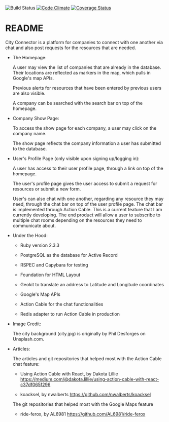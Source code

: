 ![Build Status](https://codeship.com/projects/1d9d24e0-2bd2-0136-29b8-0a7f7ac78d5b/status?branch=master)
[![Code Climate](https://codeclimate.com/github/Irtaj/city_connector/badges/gpa.svg)](https://codeclimate.com/github/Irtaj/city_connector)
[![Coverage Status](https://coveralls.io/repos/github/Irtaj/city_connector/badge.svg?branch=master)](https://coveralls.io/github/Irtaj/city_connector?branch=master)

# README

City Connector is a platform for companies to connect with one another via chat and also post requests for the resources that are needed.

* The Homepage:

  A user may view the list of companies that are already in the database. Their locations are reflected as markers in the map, which pulls in Google's map APIs.

  Previous alerts for resources that have been entered by previous users are also visible.

  A company can be searched with the search bar on top of the homepage.

* Company Show Page:

  To access the show page for each company, a user may click on the company name.

  The show page reflects the company information a user has submitted to the database.

* User's Profile Page (only visible upon signing up/logging in):

  A user has access to their user profile page, through a link on top of the homepage.

  The user's profile page gives the user access to submit a request for resources or submit a new form.

  User's can also chat with one another, regarding any resource they may need, through the chat bar on top of the user profile page. The chat bar is implemented through Action Cable. This is a current feature that I am currently developing. The end product will allow a user to subscribe to multiple chat rooms depending on the resources they need to communicate about.

* Under the Hood:

  - Ruby version 2.3.3
  - PostgreSQL as the database for Active Record
  - RSPEC and Capybara for testing

  - Foundation for HTML Layout

  - Geokit to translate an address to Latitude and Longitude coordinates
  - Google's Map APIs

  - Action Cable for the chat functionalities
  - Redis adapter to run Action Cable in production

* Image Credit:

  The city background (city.jpg) is originally by Phil Desforges on Unsplash.com.

* Articles:

  The articles and git repositories that helped most with the Action Cable chat feature:

    - Using Action Cable with React, by Dakota Lillie https://medium.com/@dakota.lillie/using-action-cable-with-react-c37df065f296

    - koacksel, by nwalberts
    https://github.com/nwalberts/koacksel

  The git repositories that helped most with the Google Maps feature

    - ride-ferox, by AL6981
    https://github.com/AL6981/ride-ferox
